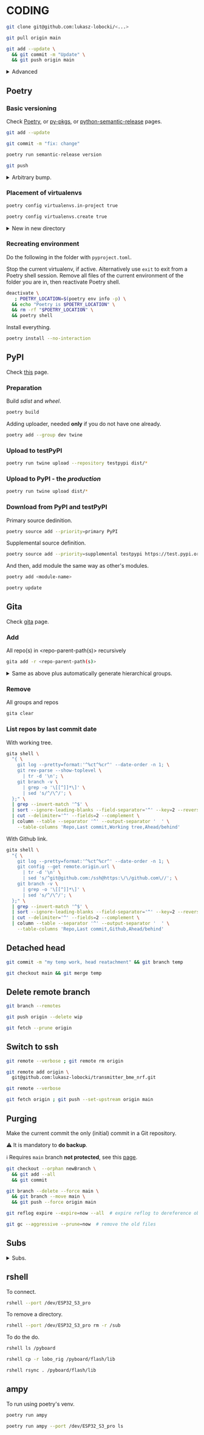 # CODING

```bash
git clone git@github.com:lukasz-lobocki/<...>
```

```bash
git pull origin main
```

```bash
git add --update \
  && git commit -m "Update" \
  && git push origin main
```

<details>
<summary>Advanced</summary>

```bash
git clone --recurse-submodules git@github.com:lukasz-lobocki/<...>
```

```bash
git fetch origin main
```

```bash
git add --all
```

```bash
git push --set-upstream origin main
```

Delete all spaces at end of the line of text. See [here](https://linuxhint.com/50_sed_command_examples/#s14).

```bash
sed 's/[[:blank:]]*$//' <file>
```

</details>

## Poetry

### Basic versioning

Check [Poetry](https://blog.frank-mich.com/poetry-explanations-and-tips/), or [py-pkgs](https://py-pkgs.org/07-releasing-versioning), or [python-semantic-release](https://python-semantic-release.readthedocs.io/en/latest/configuration.html) pages.

```bash
git add --update
```

```bash
git commit -m "fix: change"
```

```bash
poetry run semantic-release version
```

```bash
git push
```

<details>
<summary>Arbitrary bump.</summary>

If you need to bump the version to an arbitrary number, add `git tag` with the value _preceding_ the desired one. If you need version `v0.3.2`, use `git tag v0.3.1` and perform _patch_ level `fix:` commit.

```bash
git tag --annotate v0.3.1 -m "Manual version bump."
```

```bash
git add --update \
  && git commit -m "fix: Manual version bump."
```

```bash
poetry run semantic-release version
```

</details>

### Placement of virtualenvs

```bash
poetry config virtualenvs.in-project true
```

```bash
poetry config virtualenvs.create true
```
<details>
<summary>New in new directory</summary>

#### Script

Check out this script [file-module_setup-sh](https://github.com/lukasz-lobocki/helper_coding/blob/main/other/setup_module.sh), alternatively create via PyCharm _NEW_ project.

#### Add

```bash
poetry add --group dev esptool
```

```bash
poetry add --editable git++ssh://github.com/lukasz-lobocki/lobo_rig.git
```

#### Linking src

```bash
find .venv/src/*/src/* \
  -type f \( -iname '*.py' ! -iname '__init__.py' \) \
  -print0 \
  | xargs -0I@ ln --relative --symbolic @ sub
```

</details>

### Recreating environment

Do the following in the folder with `pyproject.toml`.

Stop the current virtualenv, if active. Alternatively use `exit` to exit from a Poetry shell session. Remove all files of the current environment of the folder you are in, then reactivate Poetry shell.

```bash
deactivate \
   ; POETRY_LOCATION=$(poetry env info -p) \
  && echo "Poetry is $POETRY_LOCATION" \
  && rm -rf "$POETRY_LOCATION" \
  && poetry shell
```

Install everything.

```bash
poetry install --no-interaction
```

## PyPI

Check [this](https://packaging.python.org/en/latest/tutorials/packaging-projects/) page.

### Preparation

Build _sdist_ and _wheel_.

```bash
poetry build
```

Adding uploader, needed **only** if you do not have one already.

```bash
poetry add --group dev twine
```

### Upload to testPyPI

```bash
poetry run twine upload --repository testpypi dist/*
```

### Upload to PyPI - the *production*

```bash
poetry run twine upload dist/*
```

### Download from PyPI and testPyPI

Primary source dedinition.

```bash
poetry source add --priority=primary PyPI
```

Supplemental source definition.

```bash
poetry source add --priority=supplemental testpypi https://test.pypi.org/simple/
```

And then, add module the same way as other's modules.

```bash
poetry add <module-name>
```

```bash
poetry update
```

## Gita

Check [gita](https://github.com/nosarthur/gita) page.

### Add

All repo(s) in <repo-parent-path(s)> recursively

```bash
gita add -r <repo-parent-path(s)>
```

<details>
<summary>Same as above plus automatically generate hierarchical groups.</summary>

```bash
gita add -a <repo-parent-path(s)>
```

</details>

### Remove

All groups and repos

```bash
gita clear
```

### List repos by last commit date

With working tree.

```bash
gita shell \
  "{ \
    git log --pretty=format:'^%ct^%cr^' --date-order -n 1; \
    git rev-parse --show-toplevel \
      | tr -d '\n'; \
    git branch -v \
      | grep -o '\[[^]]*\]' \
      | sed 's/^/\^/'; \
  };" \
  | grep --invert-match '^$' \
  | sort --ignore-leading-blanks --field-separator='^' --key=2 --reverse \
  | cut --delimiter='^' --fields=2 --complement \
  | column --table --separator '^' --output-separator '  ' \
    --table-columns 'Repo,Last commit,Working tree,Ahead/behind'
```

With Github link.

```bash
gita shell \
  "{ \
    git log --pretty=format:'^%ct^%cr^' --date-order -n 1; \
    git config --get remote.origin.url \
      | tr -d '\n' \
      | sed 's/^git@github.com:/ssh@https:\/\/github.com\//'; \
    git branch -v \
      | grep -o '\[[^]]*\]' \
      | sed 's/^/\^/'; \
  };" \
  | grep --invert-match '^$' \
  | sort --ignore-leading-blanks --field-separator='^' --key=2 --reverse \
  | cut --delimiter='^' --fields=2 --complement \
  | column --table --separator '^' --output-separator '  ' \
    --table-columns 'Repo,Last commit,Github,Ahead/behind'
```

## Detached head

```bash
git commit -m "my temp work, head reatachment" && git branch temp
```

```bash
git checkout main && git merge temp
```

## Delete remote branch

```bash
git branch --remotes
```

```bash
git push origin --delete wip
```

```bash
git fetch --prune origin
```

## Switch to ssh

```bash
git remote --verbose ; git remote rm origin
```

```bash
git remote add origin \
  git@github.com:lukasz-lobocki/transmitter_bme_nrf.git
```

```bash
git remote --verbose
```

```bash
git fetch origin ; git push --set-upstream origin main
```

## Purging

Make the current commit the only (initial) commit in a Git repository.

:warning: It is mandatory to **do backup**.

:information_source: Requires `main` branch **not protected**, see this [page](https://docs.github.com/en/repositories/configuring-branches-and-merges-in-your-repository/managing-protected-branches/about-protected-branches).

```bash
git checkout --orphan newBranch \
  && git add --all
  && git commit
```

```bash
git branch --delete --force main \
  && git branch --move main \
  && git push --force origin main
```

```bash
git reflog expire --expire=now --all  # expire reflog to dereference objects
```

```bash
git gc --aggressive --prune=now  # remove the old files
```

## Subs

<details>
<summary>Subs.</summary>

## Submodules

Check [this](https://gist.github.com/gitaarik/8735255#file-git_submodules-md) page.

```bash
git submodule add git@github.com:lukasz-lobocki/lobo_rig git-submodule/lobo_rig
```

To update the submodule.

```bash
git submodule update --remote
```


## Subtrees

Check [this](https://gist.github.com/SKempin/b7857a6ff6bddb05717cc17a44091202#file-git-subtree-basics-md) page.

### Add

```bash
git subtree add --prefix git-subtree/lobo_rig git@github.com:lukasz-lobocki/lobo_rig main --squash
```

### Pull in new subtree commits

If you want to pull in any new commits to the subtree from the remote, issue the same command as above, replacing `add` for `pull`:

`git subtree pull --prefix git-subtree/lobo_rig git@github.com:lukasz-lobocki/lobo_rig master --squash`


### Updating / Pushing to the subtree remote repository

If you make a change to anything in `git-subtree/lobo_rig` the commit will be stored in the **host repository** and its logs. That is the biggest change from submodules.

If you now want to update the subtree remote repository with that commit, you must run the same command, **excluding** `--squash` and replacing `pull` for `push`.

`git subtree push --prefix git-subtree/lobo_rig git@github.com:lukasz-lobocki/lobo_rig master`

### Troubleshoot

```bash
git diff-index HEAD
```

### List

```bash
git log | grep git-subtree-dir | tr -d ' ' | cut -d ":" -f2 | sort | uniq
git log | grep git-subtree-dir | awk '{ print $2 }'
```

### Document

```bash
git remote --verbose > .gitremote && git log \
  | grep git-subtree-dir \
  | tr -d ' ' | cut -d ":" -f2 \
  | sort | uniq \
  | xargs -I {} bash -c 'if [ -d $(git rev-parse --show-toplevel)/{} ] ; then echo {}; fi' \
  > .gitsubtree
```

## requirements.txt

```bash
pipreqs --print
```

</details>

## rshell

To connect.

```bash
rshell --port /dev/ESP32_S3_pro
```

To remove a directory.

```bash
rshell --port /dev/ESP32_S3_pro rm -r /sub
```

To do the do.

```bash
rshell ls /pyboard
```

```bash
rshell cp -r lobo_rig /pyboard/flash/lib
```

```bash
rshell rsync . /pyboard/flash/lib
```

## ampy

To run using poetry's venv.

```bash
poetry run ampy
```

```bash
poetry run ampy --port /dev/ESP32_S3_pro ls
```

